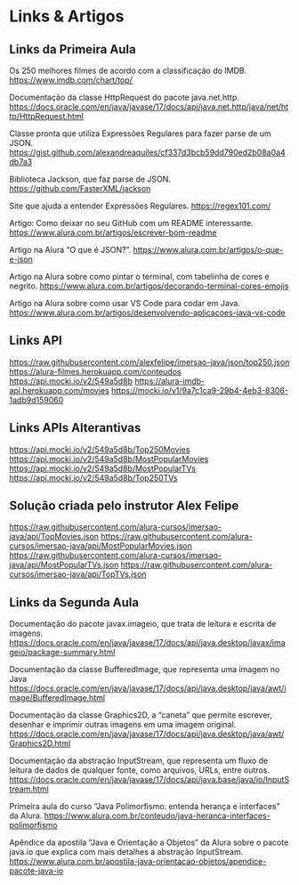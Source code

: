 # Links & Artigos


## Links da Primeira Aula

Os 250 melhores filmes de acordo com a classificação do IMDB. <https://www.imdb.com/chart/top/>

Documentação da classe HttpRequest do pacote java.net.http. <https://docs.oracle.com/en/java/javase/17/docs/api/java.net.http/java/net/http/HttpRequest.html>

Classe pronta que utiliza Expressões Regulares para fazer parse de um JSON. <https://gist.github.com/alexandreaquiles/cf337d3bcb59dd790ed2b08a0a4db7a3>

Biblioteca Jackson, que faz parse de JSON. <https://github.com/FasterXML/jackson>

Site que ajuda a entender Expressões Regulares. <https://regex101.com/>

Artigo: Como deixar no seu GitHub com um README interessante. <https://www.alura.com.br/artigos/escrever-bom-readme>

Artigo na Alura “O que é JSON?”. <https://www.alura.com.br/artigos/o-que-e-json>

Artigo na Alura sobre como pintar o terminal, com tabelinha de cores e negrito. <https://www.alura.com.br/artigos/decorando-terminal-cores-emojis>

Artigo na Alura sobre como usar VS Code para codar em Java. <https://www.alura.com.br/artigos/desenvolvendo-aplicacoes-java-vs-code>


## Links API

<https://raw.githubusercontent.com/alexfelipe/imersao-java/json/top250.json>
<https://alura-filmes.herokuapp.com/conteudos>
<https://api.mocki.io/v2/549a5d8b>
<https://alura-imdb-api.herokuapp.com/movies>
<https://mocki.io/v1/9a7c1ca9-29b4-4eb3-8306-1adb9d159060>

## Links APIs Alterantivas

<https://api.mocki.io/v2/549a5d8b/Top250Movies>
<https://api.mocki.io/v2/549a5d8b/MostPopularMovies>
<https://api.mocki.io/v2/549a5d8b/MostPopularTVs>
<https://api.mocki.io/v2/549a5d8b/Top250TVs>

## Solução criada pelo instrutor Alex Felipe

<https://raw.githubusercontent.com/alura-cursos/imersao-java/api/TopMovies.json>
<https://raw.githubusercontent.com/alura-cursos/imersao-java/api/MostPopularMovies.json>
<https://raw.githubusercontent.com/alura-cursos/imersao-java/api/MostPopularTVs.json>
<https://raw.githubusercontent.com/alura-cursos/imersao-java/api/TopTVs.json>


## Links da Segunda Aula

Documentação do pacote javax.imageio, que trata de leitura e escrita de imagens. <https://docs.oracle.com/en/java/javase/17/docs/api/java.desktop/javax/imageio/package-summary.html>

Documentação da classe BufferedImage, que representa uma imagem no Java <https://docs.oracle.com/en/java/javase/17/docs/api/java.desktop/java/awt/image/BufferedImage.html>

Documentação da classe Graphics2D, a “caneta” que permite escrever, desenhar e imprimir outras imagens em uma imagem original. <https://docs.oracle.com/en/java/javase/17/docs/api/java.desktop/java/awt/Graphics2D.html>

Documentação da abstração InputStream, que representa um fluxo de leitura de dados de qualquer fonte, como arquivos, URLs, entre outros. <https://docs.oracle.com/en/java/javase/17/docs/api/java.base/java/io/InputStream.html>

Primeira aula do curso “Java Polimorfismo: entenda herança e interfaces” da Alura. <https://www.alura.com.br/conteudo/java-heranca-interfaces-polimorfismo>

Apêndice da apostila “Java e Orientação a Objetos” da Alura sobre o pacote java.io que explica com mais detalhes a abstração InputStream. <https://www.alura.com.br/apostila-java-orientacao-objetos/apendice-pacote-java-io>
